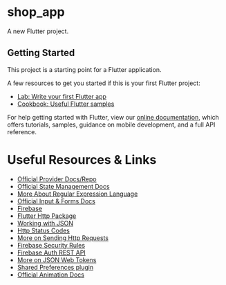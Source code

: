 # shop_app

A new Flutter project.

## Getting Started

This project is a starting point for a Flutter application.

A few resources to get you started if this is your first Flutter project:

- [Lab: Write your first Flutter app](https://flutter.dev/docs/get-started/codelab)
- [Cookbook: Useful Flutter samples](https://flutter.dev/docs/cookbook)

For help getting started with Flutter, view our
[online documentation](https://flutter.dev/docs), which offers tutorials,
samples, guidance on mobile development, and a full API reference.

# Useful Resources & Links

- [Official Provider Docs/Repo](https://pub.dev/packages/provider)
- [Official State Management Docs](https://flutter.dev/docs/development/data-and-backend/state-mgmt/intro)
- [More About Regular Expression Language](https://www.youtube.com/playlist?list=PL55RiY5tL51ryV3MhCbH8bLl7O_RZGUUE)
- [Official Input & Forms Docs](https://flutter.dev/docs/cookbook#forms)
- [Firebase](https://firebase.google.com/)
- [Flutter Http Package](https://pub.dev/packages/http)
- [Working with JSON](https://developer.mozilla.org/en-US/docs/Learn/JavaScript/Objects/JSON)
- [Http Status Codes](https://developer.mozilla.org/en-US/docs/Web/HTTP/Status)
- [More on Sending Http Requests](https://flutter.dev/docs/cookbook/networking/fetch-data)
- [Firebase Security Rules](https://firebase.google.com/docs/database/security)
- [Firebase Auth REST API](https://firebase.google.com/docs/reference/rest/auth)
- [More on JSON Web Tokens](http://jwt.io/)
- [Shared Preferences plugin](https://pub.dev/packages/shared_preferences/)
- [Official Animation Docs](https://flutter.dev/docs/development/ui/animations)